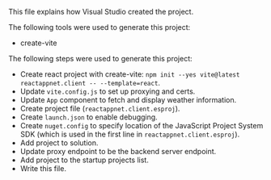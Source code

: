 This file explains how Visual Studio created the project.

The following tools were used to generate this project:
- create-vite

The following steps were used to generate this project:
- Create react project with create-vite: `npm init --yes vite@latest reactappnet.client -- --template=react`.
- Update `vite.config.js` to set up proxying and certs.
- Update `App` component to fetch and display weather information.
- Create project file (`reactappnet.client.esproj`).
- Create `launch.json` to enable debugging.
- Create `nuget.config` to specify location of the JavaScript Project System SDK (which is used in the first line in `reactappnet.client.esproj`).
- Add project to solution.
- Update proxy endpoint to be the backend server endpoint.
- Add project to the startup projects list.
- Write this file.
